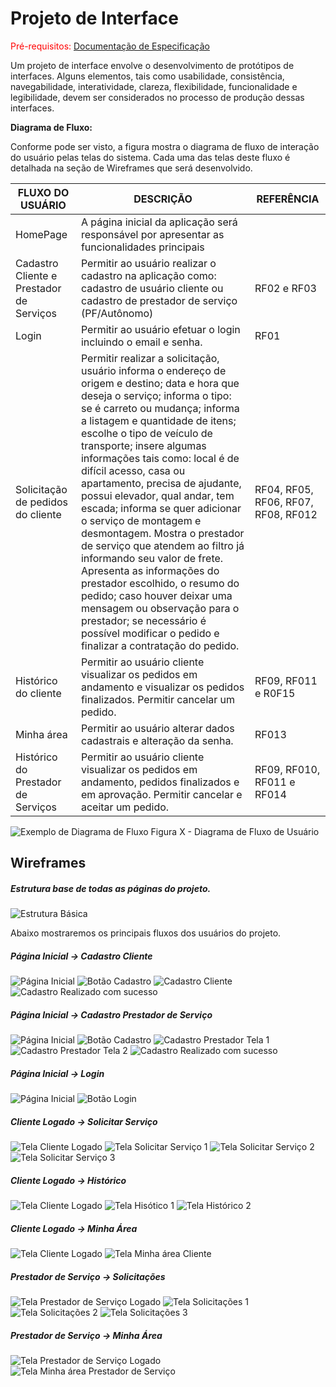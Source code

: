
# Projeto de Interface

<span style="color:red">Pré-requisitos: <a href="2-Especificação do Projeto.md"> Documentação de Especificação</a></span>

Um projeto de interface envolve o desenvolvimento de protótipos de interfaces. Alguns elementos, tais como usabilidade, consistência, navegabilidade, interatividade, clareza, flexibilidade, funcionalidade e legibilidade, devem ser considerados no processo de produção dessas interfaces.	 

**Diagrama de Fluxo:**  

Conforme pode ser visto, a figura  mostra o diagrama de fluxo de interação do usuário pelas telas do sistema. Cada uma das telas deste fluxo é detalhada na seção de Wireframes que será desenvolvido. 

|FLUXO DO USUÁRIO| DESCRIÇÃO  |REFERÊNCIA                |
|--------------------|--------------------------------------------|----------------------------------------|
|HomePage           | A página inicial da aplicação será responsável por apresentar as funcionalidades principais        |  |
|Cadastro Cliente e Prestador de Serviços | Permitir ao usuário realizar o cadastro na aplicação como: cadastro de usuário cliente ou cadastro de prestador de serviço (PF/Autônomo)   | RF02 e RF03           |
| Login                   | Permitir ao usuário efetuar o login incluindo o email e senha.     |  RF01                                      |
|Solicitação de pedidos do cliente             | Permitir realizar a solicitação, usuário informa o endereço de origem e destino; data e hora que deseja o serviço; informa o tipo: se é carreto ou mudança; informa a listagem e quantidade de itens; escolhe o tipo de veículo de transporte; insere algumas informações tais como: local é de difícil acesso, casa ou apartamento, precisa de ajudante, possui elevador, qual andar, tem escada; informa se quer adicionar o serviço de montagem e desmontagem. Mostra o prestador de serviço que atendem ao filtro já informando seu valor de frete. Apresenta as informações do prestador escolhido, o resumo do pedido; caso houver deixar uma mensagem ou observação para o prestador; se necessário é possível modificar o pedido e  finalizar a contratação do pedido. | RF04, RF05, RF06, RF07, RF08, RF012 |
| Histórico do cliente | Permitir ao usuário cliente visualizar os pedidos em andamento e visualizar os pedidos finalizados. Permitir cancelar um pedido.      | RF09, RF011 e R0F15 |
| Minha área                     | Permitir ao usuário alterar dados cadastrais e alteração da senha.      |  RF013                                      |
| Histórico do Prestador de Serviços                    | Permitir ao usuário cliente visualizar os pedidos em andamento, pedidos finalizados e em aprovação. Permitir cancelar e aceitar um pedido.     |  RF09, RF010, RF011 e RF014                                       |


![Exemplo de Diagrama de Fluxo](img/Fluxograma_ClickExpress.jpg)
Figura X - Diagrama de Fluxo de Usuário

## Wireframes

##### Estrutura base de todas as páginas do projeto.
![Estrutura Básica](img/wire_estrutura.png)

Abaixo mostraremos os principais fluxos dos usuários do projeto.

##### Página Inicial -> Cadastro Cliente
![Página Inicial](img/wire_index.png)
![Botão Cadastro](img/wire_cadastro.png)
![Cadastro Cliente](img/wire_cadcliente.png)
![Cadastro Realizado com sucesso](img/wire_cadsucesso.png)

##### Página Inicial -> Cadastro Prestador de Serviço
![Página Inicial](img/wire_index.png)
![Botão Cadastro](img/wire_cadastro.png)
![Cadastro Prestador Tela 1](img/wire_cadprestador1.png)
![Cadastro Prestador Tela 2](img/wire_cadprestador2.png)
![Cadastro Realizado com sucesso](img/wire_cadsucesso.png)

##### Página Inicial -> Login
![Página Inicial](img/wire_index.png)
![Botão Login](img/wire_login.png)

##### Cliente Logado -> Solicitar Serviço
![Tela Cliente Logado](img/wire_cliente.png)
![Tela Solicitar Serviço 1](img/wire_solicitar1.png)
![Tela Solicitar Serviço 2](img/wire_solicitar2.png)
![Tela Solicitar Serviço 3](img/wire_solicitar3.png)

##### Cliente Logado -> Histórico
![Tela Cliente Logado](img/wire_cliente.png)
![Tela Hisótico 1](img/wire_historico1.png)
![Tela Histórico 2](img/wire_historico2.png)

##### Cliente Logado -> Minha Área
![Tela Cliente Logado](img/wire_cliente.png)
![Tela Minha área Cliente](img/wire_minha_cliente.png)

##### Prestador de Serviço -> Solicitações
![Tela Prestador de Serviço Logado](img/wire_prestador.png)
![Tela Solicitações 1](img/wire_solicitado1.png)
![Tela Solicitações 2](img/wire_solicitado2.png)
![Tela Solicitações 3](img/wire_solicitado3.png)

##### Prestador de Serviço -> Minha Área
![Tela Prestador de Serviço Logado](img/wire_prestador.png)
![Tela Minha área Prestador de Serviço](img/wire_minha_prestador.png)